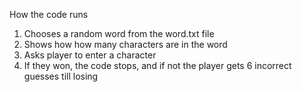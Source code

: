 How the code runs

1. Chooses a random word from the word.txt file
2. Shows how how many characters are in the word
3. Asks player to enter a character
4. If they won, the code stops, and if not the player gets 6 incorrect guesses till losing